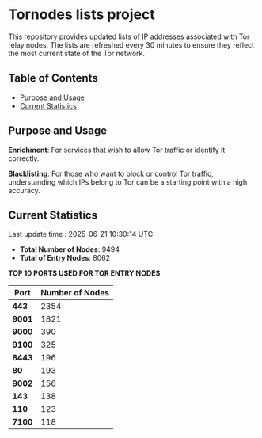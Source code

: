 # Tornodes lists project

This repository provides updated lists of IP addresses associated with Tor relay nodes. The lists are refreshed every 30 minutes to ensure they reflect the most current state of the Tor network.

## Table of Contents

- [Purpose and Usage](#purpose-and-usage)
- [Current Statistics](#current-statistics)


## Purpose and Usage

**Enrichment**: For services that wish to allow Tor traffic or identify it correctly.

**Blacklisting**: For those who want to block or control Tor traffic, understanding which IPs belong to Tor can be a starting point with a high accuracy.

## Current Statistics

Last update time : 2025-06-21 10:30:14 UTC

- **Total Number of Nodes**: 9494
- **Total of Entry Nodes**: 8062

**TOP 10 PORTS USED FOR TOR ENTRY NODES**

| **Port** | **Number of Nodes** |
|------|-----------------|
| **443**   | 2354  |
| **9001**   | 1821  |
| **9000**   | 390  |
| **9100**   | 325  |
| **8443**   | 196  |
| **80**   | 193  |
| **9002**   | 156  |
| **143**   | 138  |
| **110**   | 123  |
| **7100**   | 118  |

